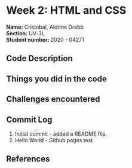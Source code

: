 # Week 2: HTML and CSS

**Name:** Cristobal, Aldrine Drebb <br/>
**Section:** UV-3L <br/>
**Student number:** 2020 - 04271 <br/>

## Code Description

## Things you did in the code

## Challenges encountered

## Commit Log

1. Initial commit - added a README file.
2. Hello World - Github pages test

## References
